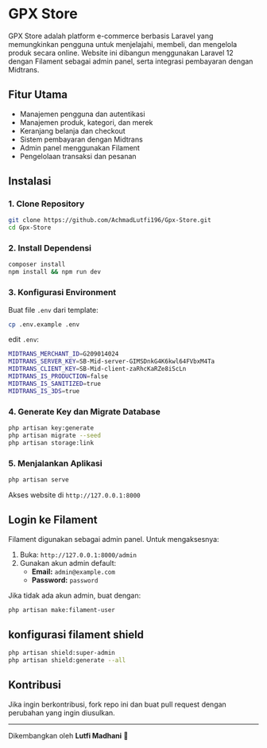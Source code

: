 # GPX Store

GPX Store adalah platform e-commerce berbasis Laravel yang memungkinkan pengguna untuk menjelajahi, membeli, dan mengelola produk secara online. Website ini dibangun menggunakan Laravel 12 dengan Filament sebagai admin panel, serta integrasi pembayaran dengan Midtrans.

## Fitur Utama
- Manajemen pengguna dan autentikasi
- Manajemen produk, kategori, dan merek
- Keranjang belanja dan checkout
- Sistem pembayaran dengan Midtrans
- Admin panel menggunakan Filament
- Pengelolaan transaksi dan pesanan

## Instalasi

### 1. Clone Repository
```sh
git clone https://github.com/AchmadLutfi196/Gpx-Store.git
cd Gpx-Store
```

### 2. Install Dependensi
```sh
composer install
npm install && npm run dev
```

### 3. Konfigurasi Environment
Buat file `.env` dari template:
```sh
cp .env.example .env
```
edit `.env`:
```sh
MIDTRANS_MERCHANT_ID=G209014024
MIDTRANS_SERVER_KEY=SB-Mid-server-GIMSDnkG4K6kwl64FVbxM4Ta
MIDTRANS_CLIENT_KEY=SB-Mid-client-zaRhcKaRZe8iScLn
MIDTRANS_IS_PRODUCTION=false
MIDTRANS_IS_SANITIZED=true
MIDTRANS_IS_3DS=true
```

### 4. Generate Key dan Migrate Database
```sh
php artisan key:generate
php artisan migrate --seed
php artisan storage:link
```

### 5. Menjalankan Aplikasi
```sh
php artisan serve
```
Akses website di `http://127.0.0.1:8000`

## Login ke Filament
Filament digunakan sebagai admin panel. Untuk mengaksesnya:
1. Buka: `http://127.0.0.1:8000/admin`
2. Gunakan akun admin default:
   - **Email:** `admin@example.com`
   - **Password:** `password`

Jika tidak ada akun admin, buat dengan:
```sh
php artisan make:filament-user

```

## konfigurasi filament shield
```sh
php artisan shield:super-admin
php artisan shield:generate --all
```

## Kontribusi
Jika ingin berkontribusi, fork repo ini dan buat pull request dengan perubahan yang ingin diusulkan.

---
Dikembangkan oleh **Lutfi Madhani** 🚀

